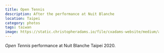 ```yaml
---
title: Open Tennis
description: After the performance at Nuit Blanche
location: Taipei
category: photos
tags: taiwan
image: https://static.christopheradams.io/file/cxadams-website/medium/albums/2020/20201003-2337_Taipei_NuitBlanche_Tennis/20201003-2337_Taipei_NuitBlanche_Tennis_L1002452-0.jpg
---
```


*Open Tennis* performance at Nuit Blanche Taipei 2020.
